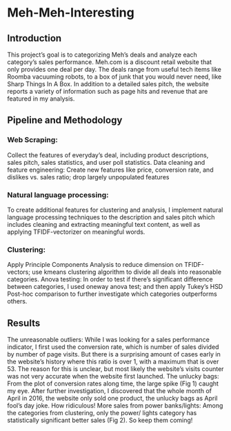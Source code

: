 # Meh-Meh-Interesting

## Introduction
This project’s goal is to categorizing Meh’s deals and analyze each category’s sales
performance. Meh.com is a discount retail website that only provides one deal per day. The
deals range from useful tech items like Roomba vacuuming robots, to a box of junk that you
would never need, like Sharp Things In A Box. In addition to a detailed sales pitch, the website
reports a variety of information such as page hits and revenue that are featured in my analysis.

## Pipeline and Methodology

### Web Scraping: 
Collect the features of everyday’s deal, including product descriptions, sales
pitch, sales statistics, and user poll statistics.
Data cleaning and feature engineering: Create new features like price, conversion rate, and
dislikes vs. sales ratio; drop largely unpopulated features

### Natural language processing: 
To create additional features for clustering and analysis, I
implement natural language processing techniques to the description and sales pitch which
includes cleaning and extracting meaningful text content, as well as applying TFIDF-vectorizer
on meaningful words.

### Clustering: 
Apply Principle Components Analysis to reduce dimension on TFIDF-vectors; use
kmeans clustering algorithm to divide all deals into reasonable categories.
Anova testing: In order to test if there’s significant difference between categories, I used oneway
anova test; and then apply Tukey’s HSD Post-hoc comparison to further investigate which
categories outperforms others.

## Results
The unreasonable outliers: While I was looking for a sales performance indicator, I first used
the conversion rate, which is number of sales divided by number of page visits. But there is a
surprising amount of cases early in the website’s history where this ratio is over 1, with a
maximum that is over 53. The reason for this is unclear, but most likely the website’s visits
counter was not very accurate when the website first launched.
The unlucky bags: From the plot of conversion rates along time, the large spike (Fig 1) caught
my eye. After further investigation, I discovered that the whole month of April in 2016, the
website only sold one product, the unlucky bags as April fool’s day joke. How ridiculous!
More sales from power banks/lights: Among the categories from clustering, only the power/
lights category has statistically significant better sales (Fig 2). So keep them coming!

